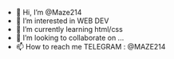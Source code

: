 - 👋 Hi, I’m @Maze214
- 👀 I’m interested in WEB DEV
- 🌱 I’m currently learning html/css
- 💞️ I’m looking to collaborate on ...
- 📫 How to reach me TELEGRAM : @MAZE214

<!---
Maze214/Maze214 is a ✨ special ✨ repository because its `README.md` (this file) appears on your GitHub profile.
You can click the Preview link to take a look at your changes.
--->
